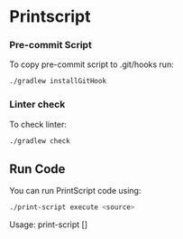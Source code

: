 
# Printscript

### Pre-commit Script
To copy pre-commit script to .git/hooks run:
```bash
./gradlew installGitHook
```

### Linter check
To check linter:
```bash
./gradlew check
```

## Run Code
You can run PrintScript code using:
```bash
./print-script execute <source>
```
Usage: print-script [<options>] <operation> <source>
